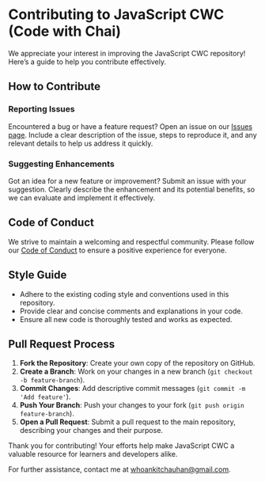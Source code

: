 # Contributing to JavaScript CWC (Code with Chai)

We appreciate your interest in improving the JavaScript CWC repository! Here’s a guide to help you contribute effectively.

## How to Contribute

### Reporting Issues

Encountered a bug or have a feature request? Open an issue on our [Issues page](https://github.com/whoankitchauhan/javascript-cwc/issues). Include a clear description of the issue, steps to reproduce it, and any relevant details to help us address it quickly.

### Suggesting Enhancements

Got an idea for a new feature or improvement? Submit an issue with your suggestion. Clearly describe the enhancement and its potential benefits, so we can evaluate and implement it effectively.

## Code of Conduct

We strive to maintain a welcoming and respectful community. Please follow our [Code of Conduct](https://github.com/whoankitchauhan/javascript-cwc/blob/main/CODE_OF_CONDUCT.md) to ensure a positive experience for everyone.

## Style Guide

- Adhere to the existing coding style and conventions used in this repository.
- Provide clear and concise comments and explanations in your code.
- Ensure all new code is thoroughly tested and works as expected.

## Pull Request Process

1. **Fork the Repository**: Create your own copy of the repository on GitHub.
2. **Create a Branch**: Work on your changes in a new branch (`git checkout -b feature-branch`).
3. **Commit Changes**: Add descriptive commit messages (`git commit -m 'Add feature'`).
4. **Push Your Branch**: Push your changes to your fork (`git push origin feature-branch`).
5. **Open a Pull Request**: Submit a pull request to the main repository, describing your changes and their purpose.

Thank you for contributing! Your efforts help make JavaScript CWC a valuable resource for learners and developers alike.

For further assistance, contact me at [whoankitchauhan@gmail.com](mailto:whoankitchauhan@gmail.com).
